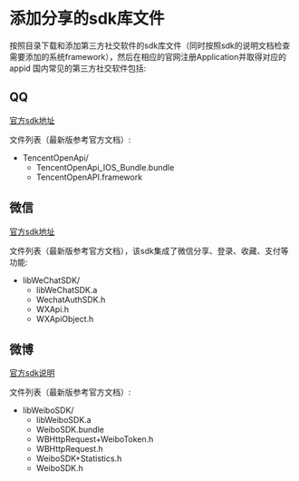 添加分享的sdk库文件
================
按照目录下载和添加第三方社交软件的sdk库文件（同时按照sdk的说明文档检查需要添加的系统framework），然后在相应的官网注册Application并取得对应的appid
国内常见的第三方社交软件包括:

QQ
---------
[官方sdk地址](http://wiki.open.qq.com/wiki/IOS_API%E8%B0%83%E7%94%A8%E8%AF%B4%E6%98%8E)

文件列表（最新版参考官方文档）:
* TencentOpenApi/
	* TencentOpenApi_IOS_Bundle.bundle
	* TencentOpenAPI.framework

微信
---------------------
[官方sdk地址](https://open.weixin.qq.com/cgi-bin/showdocument?action=dir_list&t=resource/res_list&verify=1&id=open1419319164&token=&lang=zh_CN)

文件列表（最新版参考官方文档），该sdk集成了微信分享、登录、收藏、支付等功能:
* libWeChatSDK/
	* libWeChatSDK.a
	* WechatAuthSDK.h
	* WXApi.h
	* WXApiObject.h

微博
---------------------
[官方sdk说明](http://open.weibo.com/wiki/SDK#iOS_SDK)

文件列表（最新版参考官方文档）:
* libWeiboSDK/
	* libWeiboSDK.a
	* WeiboSDK.bundle
	* WBHttpRequest+WeiboToken.h
	* WBHttpRequest.h
	* WeiboSDK+Statistics.h
	* WeiboSDK.h
